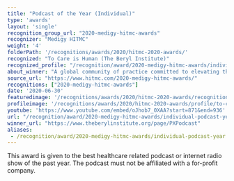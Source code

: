 ```yaml
---
title: "Podcast of the Year (Individual)"
type: 'awards'
layout: 'single'
recognition_group_url: "2020-medigy-hitmc-awards"
recognizer: "Medigy HITMC"
weight: '4'
folderPath: '/recognitions/awards/2020/hitmc-2020-awards/'
recognized: "To Care is Human (The Beryl Institute)"
recognized_profile: "/recognition/award/2020-medigy-hitmc-awards/individual-podcast-year"
about_winner: "A global community of practice committed to elevating the human experience in healthcare. The Institute defines patient experience as the sum of all interactions, shaped by an organization's culture, that influence patient perceptions across the continuum of care."
source_url: "https://www.hitmc.com/2020-medigy-hitmc-awards/"
recognitions: ["2020-medigy-hitmc-awards"]
date: '2020-06-30'
featuredimage: '/recognitions/awards/2020/hitmc-2020-awards/recognition/to-care-is-human-the-beryl-institute-hitmc-2020-podcast-of-the-year.jpg'
profileimage: '/recognitions/awards/2020/hitmc-2020-awards/profile/to-care-is-human-the-beryl-institute.jpg'
youtube: 'https://www.youtube.com/embed/oJhob7_0XAA?start=871&end=936'
url: "/recognition/award/2020-medigy-hitmc-awards/individual-podcast-year"
winner_url: "https://www.theberylinstitute.org/page/PXPodcast"
aliases:
 - /recognition/award/2020-medigy-hitmc-awards/individual-podcast-year 
---
```


This award is given to the best healthcare related podcast or internet radio show of the past year. The podcast must not be affiliated with a for-profit company.